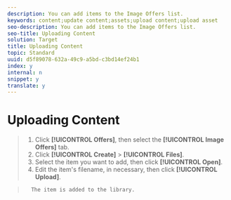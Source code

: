 ```yaml
---
description: You can add items to the Image Offers list.
keywords: content;update content;assets;upload content;upload asset
seo-description: You can add items to the Image Offers list.
seo-title: Uploading Content
solution: Target
title: Uploading Content
topic: Standard
uuid: d5f89078-632a-49c9-a5bd-c3bd14ef24b1
index: y
internal: n
snippet: y
translate: y
---
```


# Uploading Content


>1. Click **[!UICONTROL  Offers]**, then select the **[!UICONTROL  Image Offers]** tab.
>1. Click **[!UICONTROL  Create]** > **[!UICONTROL  Files]**.
>1. Select the item you want to add, then click **[!UICONTROL  Open]**.
>1. Edit the item's filename, in necessary, then click **[!UICONTROL  Upload]**.

>       The item is added to the library. 
